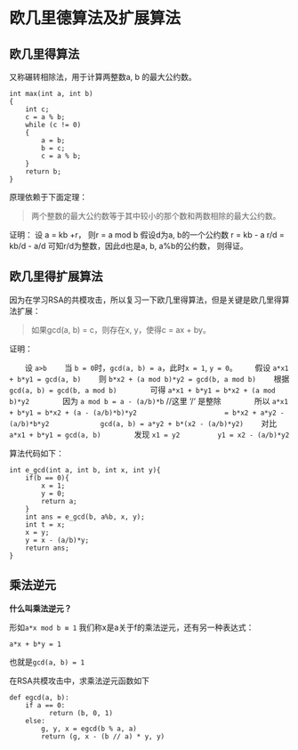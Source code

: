 # 欧几里德算法及扩展算法

## 欧几里得算法

又称碾转相除法，用于计算两整数a, b 的最大公约数。

```
int max(int a, int b)
{
	int c;
	c = a % b;
	while (c != 0)
	{
		a = b;
		b = c;
		c = a % b;
	}
	return b;
}
```

原理依赖于下面定理：

> 两个整数的最大公约数等于其中较小的那个数和两数相除的最大公约数。

证明：
设 a = kb +r， 则r = a mod b
假设d为a, b的一个公约数
r = kb - a
r/d = kb/d - a/d
可知r/d为整数，因此d也是a, b, a%b的公约数， 则得证。



## 欧几里得扩展算法

因为在学习RSA的共模攻击，所以复习一下欧几里得算法，但是关键是欧几里得算法扩展：

> 如果gcd(a, b) = c，则存在x, y，使得c = ax + by。

证明：

　　设 `a>b`
　　当 `b = 0`时，`gcd(a, b) = a`，此时`x = 1`, `y = 0`。
　　假设 `a*x1 + b*y1 = gcd(a, b)`
　　则 `b*x2 + (a mod b)*y2 = gcd(b, a mod b)`
　　根据 `gcd(a, b) = gcd(b, a mod b)`　　
　　可得 `a*x1 + b*y1 = b*x2 + (a mod b)*y2`　　
　　因为 `a mod b = a - (a/b)*b` //这里 ‘/‘ 是整除　　
　　所以 `a*x1 + b*y1 = b*x2 + (a - (a/b)*b)*y2` 
　　　　　　　　　　　`= b*x2 + a*y2 - (a/b)*b*y2`
　　　　　　 `gcd(a, b) = a*y2 + b*(x2 - (a/b)*y2)`
　　对比 `a*x1 + b*y1 = gcd(a, b)`　　
　　发现 `x1 = y2`
　　　 　 `y1 = x2 - (a/b)*y2`　　

算法代码如下：

```
int e_gcd(int a, int b, int x, int y){
    if(b == 0){
        x = 1;
        y = 0;
        return a;
    }
    int ans = e_gcd(b, a%b, x, y);
    int t = x;
    x = y;
    y = x - (a/b)*y;
    return ans;
}
```



## 乘法逆元

**什么叫乘法逆元？**

形如`a*x mod b ≡ 1`
我们称x是a关于f的乘法逆元，还有另一种表达式：

```
a*x + b*y = 1  
```

也就是`gcd(a, b) = 1`

在RSA共模攻击中，求乘法逆元函数如下

```
def egcd(a, b):
    if a == 0:
          return (b, 0, 1)
    else:
        g, y, x = egcd(b % a, a)
        return (g, x - (b // a) * y, y)
```